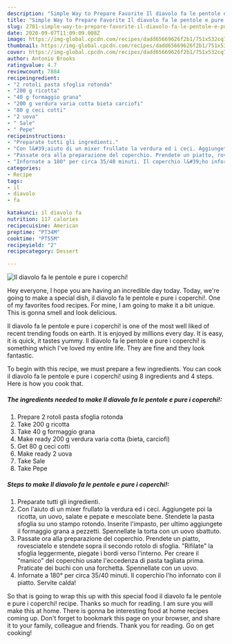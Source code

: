 ```yaml
---
description: "Simple Way to Prepare Favorite Il diavolo fa le pentole e pure i coperchi!"
title: "Simple Way to Prepare Favorite Il diavolo fa le pentole e pure i coperchi!"
slug: 2701-simple-way-to-prepare-favorite-il-diavolo-fa-le-pentole-e-pure-i-coperchi
date: 2020-09-07T11:09:09.008Z
image: https://img-global.cpcdn.com/recipes/dadd65669626f2b1/751x532cq70/il-diavolo-fa-le-pentole-e-pure-i-coperchi-recipe-main-photo.jpg
thumbnail: https://img-global.cpcdn.com/recipes/dadd65669626f2b1/751x532cq70/il-diavolo-fa-le-pentole-e-pure-i-coperchi-recipe-main-photo.jpg
cover: https://img-global.cpcdn.com/recipes/dadd65669626f2b1/751x532cq70/il-diavolo-fa-le-pentole-e-pure-i-coperchi-recipe-main-photo.jpg
author: Antonio Brooks
ratingvalue: 4.7
reviewcount: 7884
recipeingredient:
- "2 rotoli pasta sfoglia rotonda"
- "200 g ricotta"
- "40 g formaggio grana"
- "200 g verdura varia cotta bieta carciofi"
- "80 g ceci cotti"
- "2 uova"
- " Sale"
- " Pepe"
recipeinstructions:
- "Preparate tutti gli ingredienti."
- "Con l&#39;aiuto di un mixer frullato la verdura ed i ceci. Aggiungete poi la ricotta, un uovo, salate e pepate e mescolate bene. Stendete la pasta sfoglia su uno stampo rotondo. Inserite l&#39;impasto, per ultimo aggiungete il formaggio grana a pezzetti. Spennellate la torta con un uovo sbattuto."
- "Passate ora alla preparazione del coperchio. Prendete un piatto, rovesciatelo e stendete sopra il secondo rotolo di sfoglia. &#34;Rifilate&#34; la sfoglia leggermente, piegate i bordi verso l&#39;interno. Per creare il &#34;manico&#34; del coperchio usate l&#39;eccedenza di pasta tagliata prima. Praticate dei buchi con una forchetta. Spennellate con un uovo."
- "Infornate a 180° per circa 35/40 minuti. Il coperchio l&#39;ho infornato con il piatto. Servite calda!"
categories:
- Recipe
tags:
- il
- diavolo
- fa

katakunci: il diavolo fa 
nutrition: 117 calories
recipecuisine: American
preptime: "PT34M"
cooktime: "PT55M"
recipeyield: "2"
recipecategory: Dessert

---
```



![Il diavolo fa le pentole e pure i coperchi!](https://img-global.cpcdn.com/recipes/dadd65669626f2b1/751x532cq70/il-diavolo-fa-le-pentole-e-pure-i-coperchi-recipe-main-photo.jpg)

Hey everyone, I hope you are having an incredible day today. Today, we're going to make a special dish, il diavolo fa le pentole e pure i coperchi!. One of my favorites food recipes. For mine, I am going to make it a bit unique. This is gonna smell and look delicious.

Il diavolo fa le pentole e pure i coperchi! is one of the most well liked of recent trending foods on earth. It is enjoyed by millions every day. It is easy, it is quick, it tastes yummy. Il diavolo fa le pentole e pure i coperchi! is something which I've loved my entire life. They are fine and they look fantastic.




To begin with this recipe, we must prepare a few ingredients. You can cook il diavolo fa le pentole e pure i coperchi! using 8 ingredients and 4 steps. Here is how you cook that.

<!--inarticleads1-->

##### The ingredients needed to make Il diavolo fa le pentole e pure i coperchi!:

1. Prepare 2 rotoli pasta sfoglia rotonda
1. Take 200 g ricotta
1. Take 40 g formaggio grana
1. Make ready 200 g verdura varia cotta (bieta, carciofi)
1. Get 80 g ceci cotti
1. Make ready 2 uova
1. Take  Sale
1. Take  Pepe




<!--inarticleads2-->

##### Steps to make Il diavolo fa le pentole e pure i coperchi!:

1. Preparate tutti gli ingredienti.
1. Con l&#39;aiuto di un mixer frullato la verdura ed i ceci. Aggiungete poi la ricotta, un uovo, salate e pepate e mescolate bene. Stendete la pasta sfoglia su uno stampo rotondo. Inserite l&#39;impasto, per ultimo aggiungete il formaggio grana a pezzetti. Spennellate la torta con un uovo sbattuto.
1. Passate ora alla preparazione del coperchio. Prendete un piatto, rovesciatelo e stendete sopra il secondo rotolo di sfoglia. &#34;Rifilate&#34; la sfoglia leggermente, piegate i bordi verso l&#39;interno. Per creare il &#34;manico&#34; del coperchio usate l&#39;eccedenza di pasta tagliata prima. Praticate dei buchi con una forchetta. Spennellate con un uovo.
1. Infornate a 180° per circa 35/40 minuti. Il coperchio l&#39;ho infornato con il piatto. Servite calda!




So that is going to wrap this up with this special food il diavolo fa le pentole e pure i coperchi! recipe. Thanks so much for reading. I am sure you will make this at home. There is gonna be interesting food at home recipes coming up. Don't forget to bookmark this page on your browser, and share it to your family, colleague and friends. Thank you for reading. Go on get cooking!
